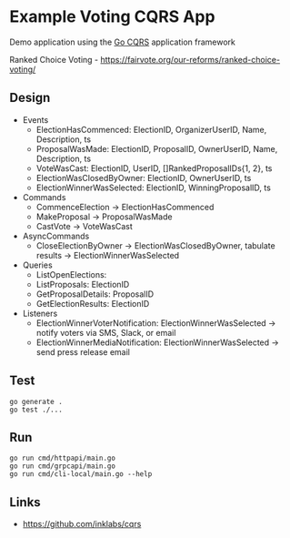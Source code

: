 # Example Voting CQRS App

Demo application using the [Go CQRS](https://github.com/inklabs/cqrs) application framework

Ranked Choice Voting - https://fairvote.org/our-reforms/ranked-choice-voting/

## Design

- Events
    - ElectionHasCommenced: ElectionID, OrganizerUserID, Name, Description, ts
    - ProposalWasMade: ElectionID, ProposalID, OwnerUserID, Name, Description, ts
    - VoteWasCast: ElectionID, UserID, []RankedProposalIDs{1, 2}, ts
    - ElectionWasClosedByOwner: ElectionID, OwnerUserID, ts
    - ElectionWinnerWasSelected: ElectionID, WinningProposalID, ts
- Commands
    - CommenceElection -> ElectionHasCommenced
    - MakeProposal -> ProposalWasMade
    - CastVote -> VoteWasCast
- AsyncCommands
    - CloseElectionByOwner -> ElectionWasClosedByOwner, tabulate results -> ElectionWinnerWasSelected
- Queries
    - ListOpenElections:
    - ListProposals: ElectionID
    - GetProposalDetails: ProposalID
    - GetElectionResults: ElectionID
- Listeners
    - ElectionWinnerVoterNotification: ElectionWinnerWasSelected -> notify voters via SMS, Slack, or email
    - ElectionWinnerMediaNotification: ElectionWinnerWasSelected -> send press release email

## Test

```
go generate .
go test ./...
```

## Run

```
go run cmd/httpapi/main.go
go run cmd/grpcapi/main.go
go run cmd/cli-local/main.go --help
```

## Links

- https://github.com/inklabs/cqrs
